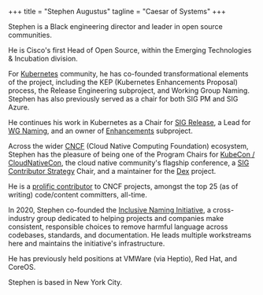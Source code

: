 +++
title = "Stephen Augustus"
tagline = "Caesar of Systems"
+++

Stephen is a Black engineering director and leader in open source communities.

He is Cisco's first Head of Open Source, within the Emerging Technologies &
Incubation division.

For [Kubernetes][kubernetes] community, he has co-founded transformational
elements of the project, including the KEP (Kubernetes Enhancements Proposal)
process, the Release Engineering subproject, and Working Group Naming. Stephen
has also previously served as a chair for both SIG PM and SIG Azure.

He continues his work in Kubernetes as a Chair for [SIG Release][sig-release],
a Lead for [WG Naming][wg-naming], and an owner of [Enhancements][enhancements]
subproject.

Across the wider [CNCF][cncf] (Cloud Native Computing Foundation) ecosystem,
Stephen has the pleasure of being one of the Program Chairs for
[KubeCon / CloudNativeCon][kubecon], the cloud native community's flagship
conference, a [SIG Contributor Strategy][contrib-strat] Chair, and
a maintainer for the [Dex][dex] project.

He is a [prolific contributor][devstats] to CNCF projects, amongst the top 25
(as of writing) code/content committers, all-time.

In 2020, Stephen co-founded the [Inclusive Naming Initiative][ini], a
cross-industry group dedicated to helping projects and companies make
consistent, responsible choices to remove harmful language across codebases,
standards, and documentation. He leads multiple workstreams here and maintains
the initiative's infrastructure.

He has previously held positions at VMWare (via Heptio), Red Hat, and CoreOS.

Stephen is based in New York City.

[cncf]: https://www.cncf.io/
[contrib-strat]: https://github.com/cncf/sig-contributor-strategy
[devstats]: https://all.devstats.cncf.io/d/22/prs-authors-table?orgId=1
[dex]: https://github.com/dexidp/dex
[enhancements]: https://git.k8s.io/enhancements
[ini]: https://inclusivenaming.org/
[kubecon]: https://kubecon.io
[kubernetes]: https://kubernetes.io/
[sig-release]: https://git.k8s.io/community/sig-release
[wg-naming]: https://git.k8s.io/community/wg-naming

